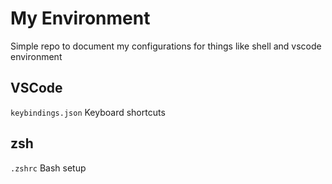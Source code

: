 # My Environment

Simple repo to document my configurations for things like shell and vscode environment

## VSCode

`keybindings.json`
Keyboard shortcuts

## zsh

`.zshrc`
Bash setup
